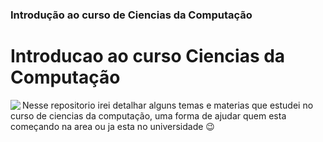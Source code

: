 <h3>Introdução ao curso de Ciencias da Computação</h3>

# Introducao ao curso Ciencias da Computação

<img align="left"  src="https://upload.wikimedia.org/wikipedia/commons/thumb/a/a1/Alan_Turing_Aged_16.jpg/200px-Alan_Turing_Aged_16.jpg"> Nesse repositorio irei detalhar alguns temas e materias que estudei no curso de ciencias da computação, uma forma de 
ajudar quem esta começando na area ou ja esta no universidade :wink:
